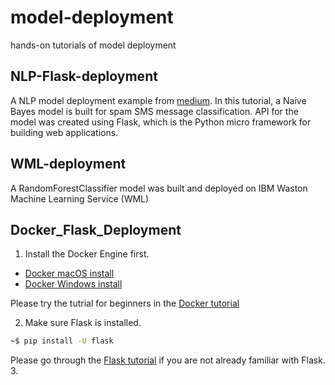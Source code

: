 # model-deployment
 hands-on tutorials of model deployment
## NLP-Flask-deployment  
A NLP model deployment example from [medium](https://towardsdatascience.com/develop-a-nlp-model-in-python-deploy-it-with-flask-step-by-step-744f3bdd7776). In this tutorial, a Naive Bayes model is built for spam SMS message classification. API for the model was created using Flask, which is the Python micro framework for building web applications.

## WML-deployment
A RandomForestClassifier model was built and deployed on IBM Waston Machine Learning Service (WML)

## Docker_Flask_Deployment
1. Install the Docker Engine first. 
* [Docker macOS install](https://docs.docker.com/docker-for-mac/install/)
* [Docker Windows install](https://docs.docker.com/docker-for-windows/install/)

Please try the tutrial for beginners in the [Docker tutorial](https://github.com/docker/labs/blob/master/beginner/readme.md) 

2. Make sure Flask is installed. 

```bash
~$ pip install -U flask
```

Please go through the [Flask tutorial](https://flask.palletsprojects.com/en/1.1.x/tutorial/) if you are not already familiar with Flask.
3. 
